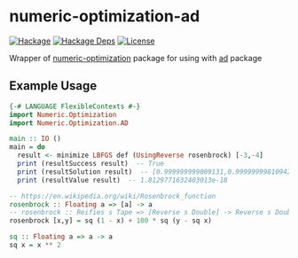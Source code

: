 # numeric-optimization-ad

[![Hackage](https://img.shields.io/hackage/v/numeric-optimization-ad.svg)](https://hackage.haskell.org/package/numeric-optimization-ad)
[![Hackage Deps](https://img.shields.io/hackage-deps/v/numeric-optimization-ad.svg)](https://packdeps.haskellers.com/feed?needle=numeric-optimization-ad)
[![License](https://img.shields.io/badge/License-BSD%203--Clause-blue.svg)](https://opensource.org/licenses/BSD-3-Clause)

Wrapper of [numeric-optimization](https://hackage.haskell.org/package/numeric-optimization) package for using with [ad](https://hackage.haskell.org/package/ad) package

## Example Usage

```haskell
{-# LANGUAGE FlexibleContexts #-}
import Numeric.Optimization
import Numeric.Optimization.AD

main :: IO ()
main = do
  result <- minimize LBFGS def (UsingReverse rosenbrock) [-3,-4]
  print (resultSuccess result)  -- True
  print (resultSolution result)  -- [0.999999999009131,0.9999999981094296]
  print (resultValue result)  -- 1.8129771632403013e-18

-- https://en.wikipedia.org/wiki/Rosenbrock_function
rosenbrock :: Floating a => [a] -> a
-- rosenbrock :: Reifies s Tape => [Reverse s Double] -> Reverse s Double
rosenbrock [x,y] = sq (1 - x) + 100 * sq (y - sq x)

sq :: Floating a => a -> a
sq x = x ** 2
```
